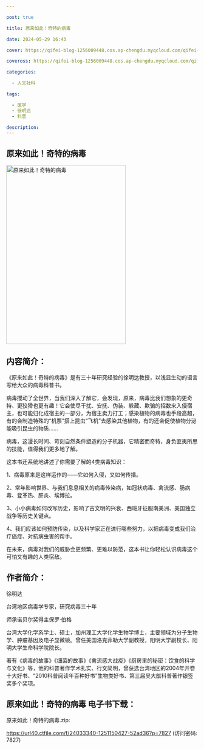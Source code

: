```yaml
---

post: true

title: 原来如此！奇特的病毒

date: 2024-05-29 16:43

cover: https://qifei-blog-1256009448.cos.ap-chengdu.myqcloud.com/qifei-blog/65595a48c458853aef1666a5.jpg

coveross: https://qifei-blog-1256009448.cos.ap-chengdu.myqcloud.com/qifei-blog/65595a48c458853aef1666a5.jpg

categories:

  - 人文社科

tags:

  - 医学
  - 徐明达
  - 科普

description:
---
```


## 原来如此！奇特的病毒
<img alt="原来如此！奇特的病毒 " class="aligncenter loaded" data-was-processed="true" decoding="async" fetchpriority="high" height="471" src="https://qifei-blog-1256009448.cos.ap-chengdu.myqcloud.com/qifei-blog/65595a48c458853aef1666a5.jpg " style="cursor: zoom-in;" width="314"/>

## 内容简介：

《原来如此！奇特的病毒》是有三十年研究经验的徐明达教授，以浅显生动的语言写给大众的病毒科普书。

病毒搅动了全世界，当我们深入了解它，会发现，原来，病毒比我们想象的更奇特、更狡猾也更有趣！它会使尽干扰、安抚、伪装、躲藏、欺骗的招数来入侵宿主，也可能归化成宿主的一部分，为宿主卖力打工；感染植物的病毒也手段高超，有的会制造特殊的“机票”搭上昆虫“飞机”去感染其他植物，有的还会促使植物分泌能吸引昆虫的物质……

病毒，这漫长时间、苛刻自然条件塑造的分子机器，它精密而奇特，身负匪夷所思的技能，值得我们更多地了解。

这本书还系统地讲述了你需要了解的4类病毒知识：

1、病毒原来是这样运作的——它如何入侵，又如何传播。

2、常年影响世界、与我们息息相关的病毒传染病，如冠状病毒、禽流感、肠病毒、登革热、肝炎、埃博拉。

3、小小病毒如何改写历史，影响了古文明的兴衰、西班牙征服南美洲、美国独立战争等历史关键点。

4、我们应该如何预防传染，以及科学家正在进行哪些努力，以把病毒变成我们治疗癌症、对抗病虫害的帮手。

在未来，病毒对我们的威胁会更频繁、更难以防范，这本书让你轻松认识病毒这个可怕又有趣的人类宿敌。

## 作者简介：

徐明达

台湾地区病毒学专家，研究病毒三十年

师承诺贝尔奖得主保罗·伯格

台湾大学化学系学士、硕士，加州理工大学化学生物学博士，主要领域为分子生物学、肿瘤基因及电子显微镜。曾任美国洛克菲勒大学副教授，阳明大学副校长、阳明大学生命科学院院长。

著有《病毒的故事》《细菌的故事》《禽流感大战疫》《厨房里的秘密：饮食的科学与文化》等，他的科普著作学术扎实、行文简明，曾获选台湾地区的2004年开卷十大好书、“2010科普阅读年百种好书”生物类好书、第三届吴大猷科普著作银签奖多个奖项。

## 原来如此！奇特的病毒 电子书下载：

原来如此！奇特的病毒.zip: 

https://url40.ctfile.com/f/24033340-1251150427-52ad36?p=7827 (访问密码: 7827)
